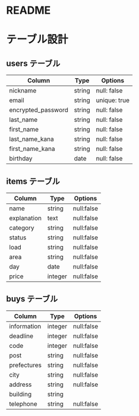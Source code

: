 # README

# テーブル設計

## users テーブル

| Column             | Type   | Options     |
| ------------------ | ------ | ----------- |
| nickname           | string | null: false |
| email              | string | unique: true |
| encrypted_password | string | null: false |
| last_name          | string | null: false |
| first_name         | string | null: false |
| last_name_kana     | string | null: false |
| first_name_kana    | string | null: false |
| birthday           | date   | null: false |

## items テーブル

| Column             | Type    | Options     |
| ------------------ | ------  | ----------- |
| name               | string  | null:false  |
| explanation        | text  | null:false  |
| category           | string  | null:false  |
| status             | string  | null:false  |
| load               | string  | null:false  |
| area               | string  | null:false  |
| day                | date    | null:false  |
| price              | integer | null:false  |

## buys テーブル

| Column             | Type    | Options     |
| ------------------ | ------  | ----------- |
| information        | integer | null:false  |
| deadline           | integer | null:false  |
| code               | integer | null:false  |
| post               | string | null:false  |
| prefectures        | string  | null:false  |
| city               | string  | null:false  |
| address            | string  | null:false  |
| building           | string  |             |
| telephone          | string | null:false  |





